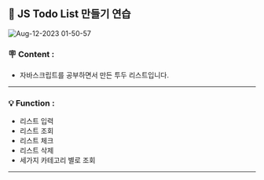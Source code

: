 ##  📌 JS Todo List 만들기 연습

![Aug-12-2023 01-50-57](https://github.com/sooboi/todo-list/assets/103011139/14fc4139-5a23-42fc-b3ad-67c8b272999e)

###  🪧 Content :
+ 자바스크립트를 공부하면서 만든 투두 리스트입니다.

***

###  💡 Function :

+ 리스트 입력
+ 리스트 조회
+ 리스트 체크
+ 리스트 삭제
+ 세가지 카테고리 별로 조회

***

